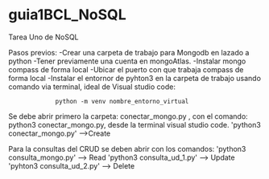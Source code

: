 # guia1BCL_NoSQL
Tarea Uno de NoSQL



Pasos previos:
-Crear una carpeta de trabajo para Mongodb en lazado a python
-Tener previamente una cuenta en mongoAtlas.
-Instalar mongo compass de forma local
-Ubicar el puerto con que trabaja compass de forma local
-Instalar el entornor de pyhton3 en la carpeta de trabajo usando comando via terminal, ideal de Visual studio code:
            
                 python -m venv nombre_entorno_virtual

Se debe abrir primero la carpeta: conectar_mongo.py , con el comando: python3 conectar_mongo.py, desde la terminal visual studio code.
'python3 conectar_mongo.py' -->Create

Para la consultas del CRUD se deben abrir con los comandos:
'python3 consulta_mongo.py' --> Read
'python3 consulta_ud_1.py' -->  Update
'pyhton3 consulta_ud_2.py' --> Delete




